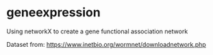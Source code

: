 # geneexpression

Using networkX to create a gene functional association network 

Dataset from: https://www.inetbio.org/wormnet/downloadnetwork.php
